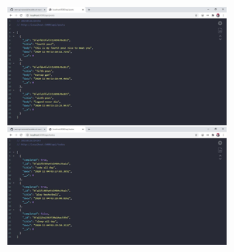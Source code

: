 ![posts](https://github.com/skyespirates/rest-api-tutorial/blob/master/images/posts.JPG)
![todos](https://github.com/skyespirates/rest-api-tutorial/blob/master/images/todos.JPG)
